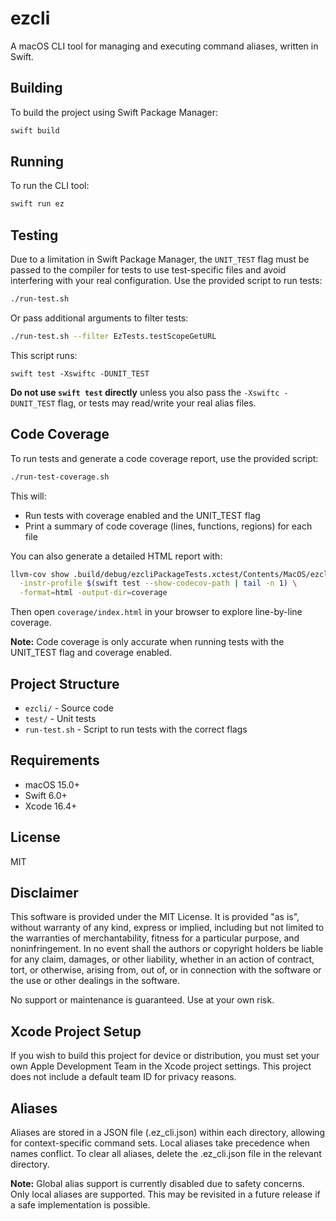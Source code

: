 # ezcli

A macOS CLI tool for managing and executing command aliases, written in Swift.

## Building

To build the project using Swift Package Manager:

```sh
swift build
```

## Running

To run the CLI tool:

```sh
swift run ez
```

## Testing

Due to a limitation in Swift Package Manager, the `UNIT_TEST` flag must be passed to the compiler for tests to use test-specific files and avoid interfering with your real configuration. Use the provided script to run tests:

```sh
./run-test.sh
```

Or pass additional arguments to filter tests:

```sh
./run-test.sh --filter EzTests.testScopeGetURL
```

This script runs:

```
swift test -Xswiftc -DUNIT_TEST
```

**Do not use `swift test` directly** unless you also pass the `-Xswiftc -DUNIT_TEST` flag, or tests may read/write your real alias files.

## Code Coverage

To run tests and generate a code coverage report, use the provided script:

```sh
./run-test-coverage.sh
```

This will:
- Run tests with coverage enabled and the UNIT_TEST flag
- Print a summary of code coverage (lines, functions, regions) for each file

You can also generate a detailed HTML report with:

```sh
llvm-cov show .build/debug/ezcliPackageTests.xctest/Contents/MacOS/ezcliPackageTests \
  -instr-profile $(swift test --show-codecov-path | tail -n 1) \
  -format=html -output-dir=coverage
```

Then open `coverage/index.html` in your browser to explore line-by-line coverage.

**Note:** Code coverage is only accurate when running tests with the UNIT_TEST flag and coverage enabled.

## Project Structure

- `ezcli/` - Source code
- `test/` - Unit tests
- `run-test.sh` - Script to run tests with the correct flags

## Requirements
- macOS 15.0+
- Swift 6.0+
- Xcode 16.4+

## License
MIT 

## Disclaimer

This software is provided under the MIT License. It is provided "as is", without warranty of any kind, express or implied, including but not limited to the warranties of merchantability, fitness for a particular purpose, and noninfringement. In no event shall the authors or copyright holders be liable for any claim, damages, or other liability, whether in an action of contract, tort, or otherwise, arising from, out of, or in connection with the software or the use or other dealings in the software.

No support or maintenance is guaranteed. Use at your own risk. 

## Xcode Project Setup

If you wish to build this project for device or distribution, you must set your own Apple Development Team in the Xcode project settings. This project does not include a default team ID for privacy reasons. 

## Aliases

Aliases are stored in a JSON file (.ez_cli.json) within each directory, allowing for context-specific command sets. Local aliases take precedence when names conflict. To clear all aliases, delete the .ez_cli.json file in the relevant directory.

**Note:** Global alias support is currently disabled due to safety concerns. Only local aliases are supported. This may be revisited in a future release if a safe implementation is possible. 